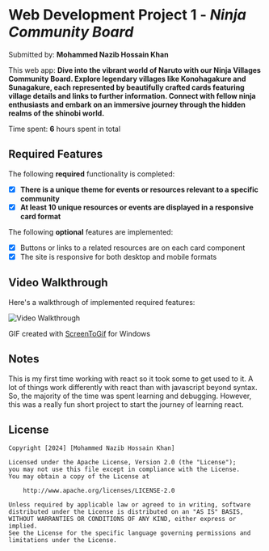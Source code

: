 # Web Development Project 1 - *Ninja Community Board*

Submitted by: **Mohammed Nazib Hossain Khan**

This web app: **Dive into the vibrant world of Naruto with our Ninja Villages Community Board. Explore legendary villages like Konohagakure and Sunagakure, each represented by beautifully crafted cards featuring village details and links to further information. Connect with fellow ninja enthusiasts and embark on an immersive journey through the hidden realms of the shinobi world.**

Time spent: **6** hours spent in total

## Required Features

The following **required** functionality is completed:

- [X] **There is a unique theme for events or resources relevant to a specific community**
- [X] **At least 10 unique resources or events are displayed in a responsive card format**

The following **optional** features are implemented:

- [X] Buttons or links to a related resources are on each card component
- [X] The site is responsive for both desktop and mobile formats

## Video Walkthrough

Here's a walkthrough of implemented required features:

<img src='src\assets\ninjaCommunityBoard.gif' title='Video Walkthrough' width='' alt='Video Walkthrough' />

<!-- Replace this with whatever GIF tool you used! -->
GIF created with [ScreenToGif](https://www.screentogif.com/) for Windows


## Notes

This is my first time working with react so it took some to get used to it. A lot of things work differently with react than with javascript beyond syntax. So, the majority of the time was spent learning and debugging. However, this was a really fun short project to start the journey of learning react.

## License

    Copyright [2024] [Mohammed Nazib Hossain Khan]

    Licensed under the Apache License, Version 2.0 (the "License");
    you may not use this file except in compliance with the License.
    You may obtain a copy of the License at

        http://www.apache.org/licenses/LICENSE-2.0

    Unless required by applicable law or agreed to in writing, software
    distributed under the License is distributed on an "AS IS" BASIS,
    WITHOUT WARRANTIES OR CONDITIONS OF ANY KIND, either express or implied.
    See the License for the specific language governing permissions and
    limitations under the License.